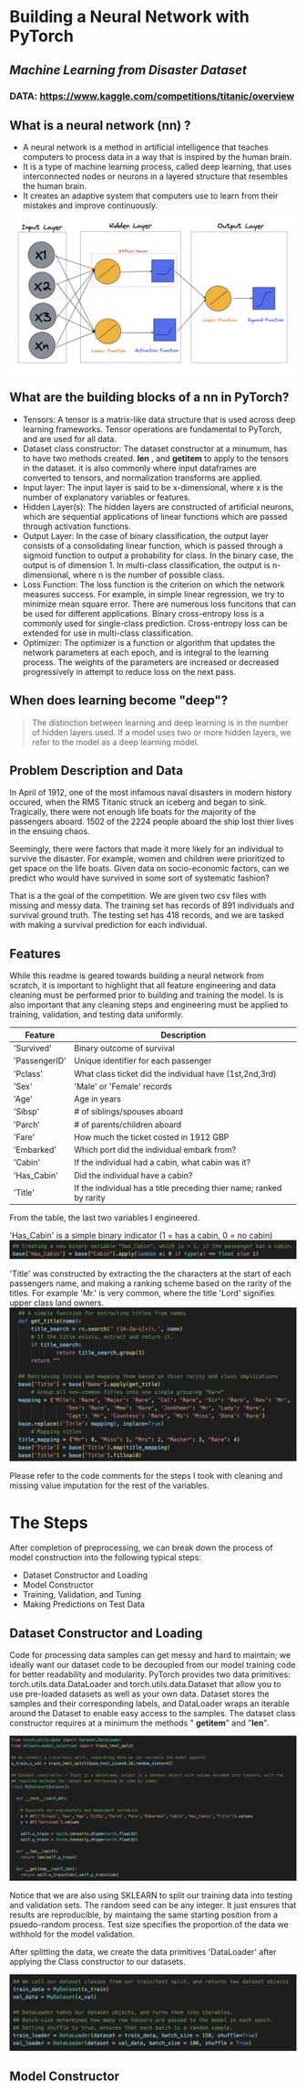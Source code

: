 # Building a Neural Network with PyTorch
## _Machine Learning from Disaster Dataset_
### DATA: https://www.kaggle.com/competitions/titanic/overview

## What is a neural network (nn) ?
- A neural network is a method in artificial intelligence that teaches computers to process data in a way that is inspired by the human brain. 
- It is a type of machine learning process, called deep learning, that uses interconnected nodes or neurons in a layered structure that resembles the human brain. 
- It creates an adaptive system that computers use to learn from their mistakes and improve continuously.

![A 1-Hidden Layer NN with two neurons](Images/Fig1.png)

## What are the building blocks of a nn in PyTorch?
- Tensors: A tensor is a matrix-like data structure that is used across deep learning frameworks. Tensor operations are fundamental to PyTorch, and are used for all data.
- Dataset class constructor: The dataset constructor at a minumum, has to have two methods created. __len__ , and __getitem__ to apply to the tensors in the dataset. 
    it is also commonly where input dataframes are converted to tensors, and normalization transforms are applied.
- Input layer: The input layer is said to be x-dimensional, where x is the number of explanatory variables or features.
- Hidden Layer(s): The hidden layers are constructed of artificial neurons, which are sequential applications of linear functions which are passed through activation functions.
- Output Layer: In the case of binary classification, the output layer consists of a consolidating linear function, which is passed through a sigmoid function to output a probability for class. In the binary case, the output is of dimension 1. In multi-class classification, the output is n-dimensional, where n is the number of possible class.
- Loss Function: The loss function is the criterion on which the network measures success. For example, in simple linear regression, we try to minimize mean square error. There are numerous loss funcitons that can be used for different applications. Binary cross-entropy loss is a commonly used for single-class prediction. Cross-entropy loss can be extended for use in multi-class classification.
- Optimizer: The optimizer is a function or algorithm that updates the network parameters at each epoch, and is integral to the learning process. The weights of the parameters are increased or decreased progressively in attempt to reduce loss on the next pass.

## When does learning become "deep"?
> The distinction between learning 
> and deep learning is in the number of 
> hidden layers used. If a model uses
> two or more hidden layers, we refer
> to the model as a deep learning model.

## Problem Description and Data
In April of 1912, one of the most infamous naval disasters in modern history occured, when the RMS Titanic struck an iceberg and began to sink. Tragically, there were not enough life boats for the majority of the passengers aboard. 1502 of the 2224 people aboard the ship lost thier lives in the ensuing chaos. 

Seemingly, there were factors that made it more likely for an individual to survive the disaster. For example, women and children were prioritized to get space on the life boats. Given data on socio-economic factors, can we predict who would have survived in some sort of systematic fashion?

That is a the goal of the competition. We are given two csv files with missing and messy data. The training set has records of 891 individuals and survival ground truth. The testing set has 418 records, and we are tasked with making a survival prediction for each individual.

## Features

While this readme is geared towards building a neural network from scratch, it is important to highlight that all feature engineering and data cleaning must be performed prior to building and training the model. Is is also important that any cleaning steps and engineering must be applied to training, validation, and testing data uniformly.

| Feature | Description |
| ------ | ------ |
| 'Survived' | Binary outcome of survival |
| 'PassengerID' | Unique identifier for each passenger |
| 'Pclass' | What class ticket did the individual have (1st,2nd,3rd)|
| 'Sex' | 'Male' or 'Female' records |
| 'Age' | Age in years|
| 'Sibsp' | # of siblings/spouses aboard |
| 'Parch' | # of parents/children aboard |
| 'Fare' | How much the ticket costed in 1912 GBP |
| 'Embarked' | Which port did the individual embark from? |
| 'Cabin' | If the individual had a cabin, what cabin was it? |
| 'Has_Cabin' | Did the individual have a cabin? |
| 'Title' | If the individual has a title preceding thier name; ranked by rarity |

From the table, the last two variables I engineered. 

'Has_Cabin' is a simple binary indicator (1 = has a cabin, 0 = no cabin)
!['Has_Cabin' Lambda Function](Images/code2.png)

'Title' was constructed by extracting the the characters at the start of each passengers name, and making a ranking scheme based on the rarity of the titles.
For example 'Mr.' is very common, where the title 'Lord' signifies upper class land owners.
![Title Extraction Code](Images/code1.png)

Please refer to the code comments for the steps I took with cleaning and missing value imputation for the rest of the variables.

# The Steps 
After completion of preprocessing, we can break down the process of model construction into the following typical steps:
- Dataset Constructor and Loading
- Model Constructor
- Training, Validation, and Tuning
- Making Predictions on Test Data

## Dataset Constructor and Loading

Code for processing data samples can get messy and hard to maintain; we ideally want our dataset code to be decoupled from our model training code for better readability and modularity. PyTorch provides two data primitives: torch.utils.data.DataLoader and torch.utils.data.Dataset that allow you to use pre-loaded datasets as well as your own data. Dataset stores the samples and their corresponding labels, and DataLoader wraps an iterable around the Dataset to enable easy access to the samples. The dataset class constructor requires at a minimum the methods " __getitem__" and "__len__".

![Dataset Constructor](Images/code3.png)

Notice that we are also using SKLEARN to split our training data into testing and validation sets. The random seed can be any integer. It just ensures that results are reproducible, by maintaing the same starting position from a psuedo-random process. Test size specifies the proportion of the data we withhold for the model validation.

After splitting the data, we create the data primitives 'DataLoader' after applying the Class constructor to our datasets.

![Creating the data loaders](Images/code5.png)


## Model Constructor

